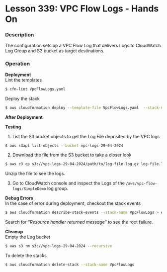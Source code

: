 # Lesson 339: VPC Flow Logs - Hands On

### Description

The configuration sets up a VPC Flow Log that delivers Logs to CloudWatch Log Group and S3 bucket as target destinations.

### Operation

**Deployment**  
Lint the templates

```bash
$ cfn-lint VpcFlowLogs.yaml
```

Deploy the stack

```bash
$ aws cloudformation deploy --template-file VpcFlowLogs.yaml  --stack-name VpcFlowLogs --capabilities CAPABILITY_NAMED_IAM
```

**After Deployment**

**Testing**

1. List the S3 bucket objects to get the Log File deposited by the VPC logs

```bash
$ aws s3api list-objects --bucket vpc-logs-29-04-2024
```

2. Download the file from the S3 bucket to take a closer look

```bash
$ aws c3 cp s3://vpc-logs-29-04-2024/path/to/log-file.log.gz log-file.log.gz
```

Unzip the file to see the logs.

3. Go to CloudWatch console and inspect the Logs of the `/aws/vpc-flow-logs/SimpleDemo` log group.

**Debug Errors**  
 In the case of error during deployment, checkout the stack events

```bash
$ aws cloudformation describe-stack-events --stack-name VpcFlowLogs > events.json
```

Search for _"Resource handler returned message"_ to see the root failure.

**Cleanup**  
Empty the Log bucket

```bash
$ aws s3 rm s3://vpc-logs-29-04-2024 --recursive
```

To delete the stacks

```bash
$ aws cloudformation delete-stack --stack-name VpcFlowLogs
```
